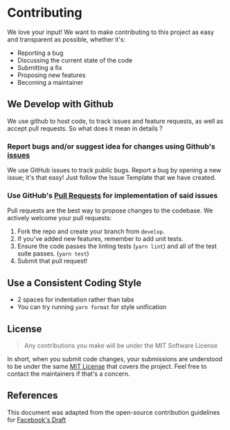 # Contributing

We love your input! We want to make contributing to this project as easy and transparent as possible, whether it's:

- Reporting a bug
- Discussing the current state of the code
- Submitting a fix
- Proposing new features
- Becoming a maintainer

## We Develop with Github

We use github to host code, to track issues and feature requests, as well as accept pull requests. So what does it
mean in details ?

### Report bugs and/or suggest idea for changes using Github's [issues](https://github.com/viet-aus-it/viet-aus-it.github.io/issues)

We use GitHub issues to track public bugs. Report a bug by opening a new issue; it's that easy! Just follow the
Issue Template that we have created.

### Use GitHub's [Pull Requests](https://github.com/viet-aus-it/viet-aus-it.github.io/pulls) for implementation of said issues

Pull requests are the best way to propose changes to the codebase. We actively welcome your pull requests:

1. Fork the repo and create your branch from `develop`.
2. If you've added new features, remember to add unit tests.
3. Ensure the code passes the linting tests (`yarn lint`) and all of the test suite passes. (`yarn test`)
4. Submit that pull request!

## Use a Consistent Coding Style

- 2 spaces for indentation rather than tabs
- You can try running `yarn format` for style unification

## License

> Any contributions you make will be under the MIT Software License

In short, when you submit code changes, your submissions are understood to be under the same [MIT License](http://choosealicense.com/licenses/mit/) that covers the project.
Feel free to contact the maintainers if that's a concern.

## References

This document was adapted from the open-source contribution guidelines for [Facebook's Draft](https://github.com/facebook/draft-js/blob/a9316a723f9e918afde44dea68b5f9f39b7d9b00/CONTRIBUTING.md)
